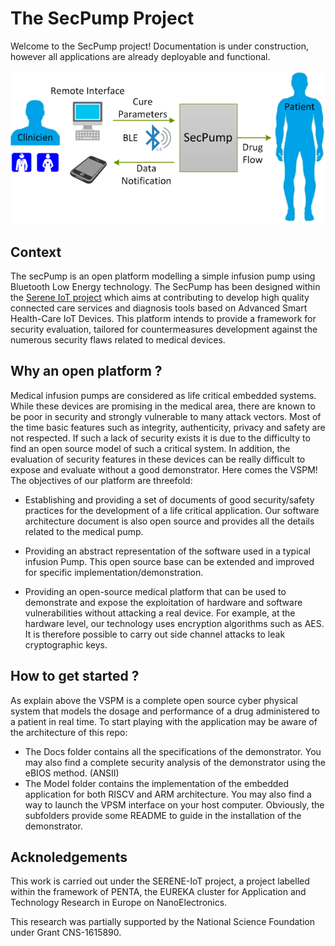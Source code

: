 # The SecPump Project 

Welcome to the SecPump project!
Documentation is under construction, however all applications are already deployable and functional. 

![VSPM](VSPM.PNG)

## Context

The secPump is an open platform modelling a simple infusion pump using Bluetooth Low Energy technology. The SecPump has been designed within the [Serene IoT project](http://serene.minalogic.net/) which aims at contributing to develop high quality connected care services and diagnosis tools based on Advanced Smart Health-Care IoT Devices.  This platform intends to provide a framework for security evaluation, tailored for countermeasures development against the numerous security flaws related to medical devices. 

## Why an open platform ?

Medical infusion pumps are considered as life critical embedded systems. While these devices are promising in the medical area, there are known to be poor in security and strongly vulnerable to many attack vectors. Most of the time basic features such as integrity, authenticity, privacy and safety are not respected. If such a lack of security exists it is due to the difficulty to find an open source model of such a critical system. In addition, the evaluation of security features in these devices can be really difficult to expose and evaluate without a good demonstrator. Here comes the VSPM! The objectives of our platform are threefold: 

- Establishing and providing a set of documents of good security/safety practices for the development of a life critical application. Our software architecture document is also open source and provides all the details related to the medical pump.

- Providing an abstract representation of the software used in a typical infusion Pump. This open source base can be extended and improved for specific implementation/demonstration. 

- Providing an open-source medical platform that can be used to demonstrate and expose the exploitation of hardware and software vulnerabilities without attacking a real device. For example, at the hardware level, our technology uses encryption algorithms such as AES. It is therefore possible to carry out side channel attacks to leak cryptographic keys.  

## How to get started ?

As explain above the VSPM is a complete open source cyber physical system that models the dosage and performance of a drug administered to a patient in real time. To start playing with the application may be aware of the architecture of this repo:

- The Docs folder contains all the specifications of the demonstrator. You may also find a complete security analysis of the demonstrator using the eBIOS method. (ANSII)
- The Model folder contains the implementation of the embedded application for both RISCV and ARM architecture. You may also find a way to launch the VPSM interface on your host computer. Obviously, the subfolders provide some README to guide in the installation of the demonstrator.

## Acknoledgements

This work is carried out under the SERENE-IoT project, a project labelled within the framework of PENTA, the EUREKA cluster for Application and Technology Research in Europe on NanoElectronics.

This research was partially supported by the National Science Foundation under Grant CNS-1615890.
